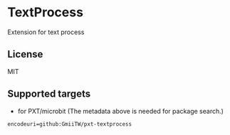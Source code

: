 # TextProcess

Extension for text process

## License

MIT

## Supported targets

* for PXT/microbit
(The metadata above is needed for package search.)

```package
encodeuri=github:GmiiTW/pxt-textprocess
```